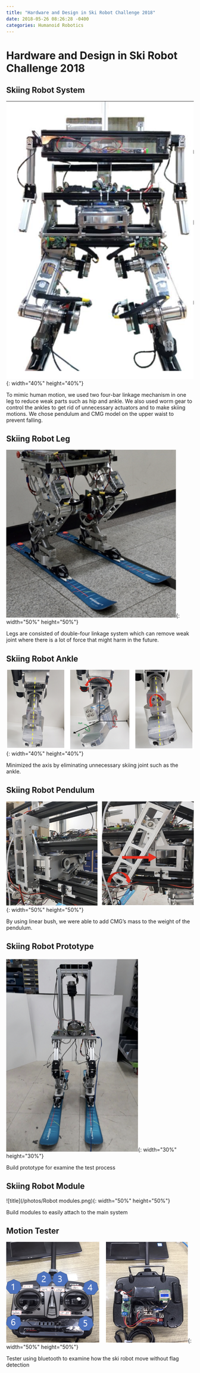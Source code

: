 ```yaml
---
title: "Hardware and Design in Ski Robot Challenge 2018"
date: 2018-05-26 08:26:28 -0400
categories: Humanoid Robotics
---
```


# Hardware and Design in Ski Robot Challenge 2018
## Skiing Robot System
![title](/photos/Skirobot_body.png){: width="40%" height="40%"}

To mimic human motion, we used two four-bar linkage mechanism in one leg to reduce weak parts such as hip and ankle. We also used worm gear to control the ankles to get rid of unnecessary actuators and to make skiing motions. We chose pendulum and CMG model on the upper waist to prevent falling. 

## Skiing Robot Leg
![title](/photos/Skirobot_leg.png){: width="50%" height="50%"}

Legs are consisted of double-four linkage system which can remove weak joint where there is a lot of force that might harm in the future.

## Skiing Robot Ankle
![title](/photos/Skirobot_ankle.png){: width="40%" height="40%"}

Minimized the axis by eliminating unnecessary skiing joint such as the ankle.

## Skiing Robot Pendulum
![title](/photos/Skirobot_pendulum2.png){: width="50%" height="50%"}

By using linear bush, we were able to add CMG’s mass to the weight of the pendulum.

## Skiing Robot Prototype
![title](/photos/Skirobot_proto.png){: width="30%" height="30%"}

Build prototype for examine the test process

## Skiing Robot Module
![title](/photos/Robot modules.png){: width="50%" height="50%"}

Build modules to easily attach to the main system

## Motion Tester
![title](/photos/Skirobot_tester.png){: width="50%" height="50%"}

Tester using bluetooth to examine how the ski robot move without flag detection

